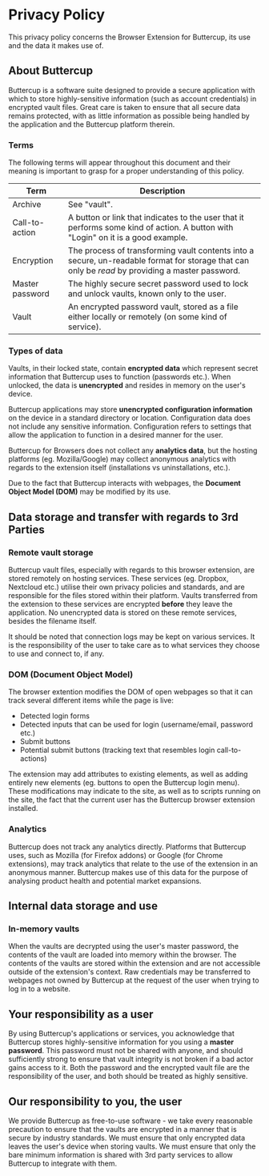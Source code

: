 # Privacy Policy

This privacy policy concerns the Browser Extension for Buttercup, its use and the data it makes use of.

## About Buttercup

Buttercup is a software suite designed to provide a secure application with which to store highly-sensitive information (such as account credentials) in encrypted vault files. Great care is taken to ensure that all secure data remains protected, with as little information as possible being handled by the application and the Buttercup platform therein.

### Terms

The following terms will appear throughout this document and their meaning is important to grasp for a proper understanding of this policy.

| Term              | Description                                           |
|-------------------|-------------------------------------------------------|
| Archive           | See "vault".                                          |
| Call-to-action    | A button or link that indicates to the user that it performs some kind of action. A button with "Login" on it is a good example. |
| Encryption        | The process of transforming vault contents into a secure, un-readable format for storage that can only be _read_ by providing a master password. |
| Master password   | The highly secure secret password used to lock and unlock vaults, known only to the user. |
| Vault             | An encrypted password vault, stored as a file either locally or remotely (on some kind of service). |

### Types of data

Vaults, in their locked state, contain **encrypted data** which represent secret information that Buttercup uses to function (passwords etc.). When unlocked, the data is **unencrypted** and resides in memory on the user's device.

Buttercup applications may store **unencrypted configuration information** on the device in a standard directory or location. Configuration data does not include any sensitive information. Configuration refers to settings that allow the application to function in a desired manner for the user.

Buttercup for Browsers does not collect any **analytics data**, but the hosting platforms (eg. Mozilla/Google) may collect anonymous analytics with regards to the extension itself (installations vs uninstallations, etc.).

Due to the fact that Buttercup interacts with webpages, the **Document Object Model (DOM)** may be modified by its use.

## Data storage and transfer with regards to 3rd Parties

### Remote vault storage

Buttercup vault files, especially with regards to this browser extension, are stored remotely on hosting services. These services (eg. Dropbox, Nextcloud etc.) utilise their own privacy policies and standards, and are responsible for the files stored within their platform. Vaults transferred from the extension to these services are encrypted **before** they leave the application. No unencrypted data is stored on these remote services, besides the filename itself.

It should be noted that connection logs may be kept on various services. It is the responsibility of the user to take care as to what services they choose to use and connect to, if any.

### DOM (Document Object Model)

The browser extention modifies the DOM of open webpages so that it can track several different items while the page is live:

 * Detected login forms
 * Detected inputs that can be used for login (username/email, password etc.)
 * Submit buttons
 * Potential submit buttons (tracking text that resembles login call-to-actions)

The extension may add attributes to existing elements, as well as adding entirely new elements (eg. buttons to open the Buttercup login menu). These modifications may indicate to the site, as well as to scripts running on the site, the fact that the current user has the Buttercup browser extension installed.

### Analytics

Buttercup does not track any analytics directly. Platforms that Buttercup uses, such as Mozilla (for Firefox addons) or Google (for Chrome extensions), may track analytics that relate to the use of the extension in an anonymous manner. Buttercup makes use of this data for the purpose of analysing product health and potential market expansions.

## Internal data storage and use

### In-memory vaults

When the vaults are decrypted using the user's master password, the contents of the vault are loaded into memory within the browser. The contents of the vaults are stored within the extension and are not accessible outside of the extension's context. Raw credentials may be transferred to webpages not owned by Buttercup at the request of the user when trying to log in to a website.

## Your responsibility as a user

By using Buttercup's applications or services, you acknowledge that Buttercup stores highly-sensitive information for you using a **master password**. This password must not be shared with anyone, and should sufficiently strong to ensure that vault integrity is not broken if a bad actor gains access to it. Both the password and the encrypted vault file are the responsibility of the user, and both should be treated as highly sensitive.

## Our responsibility to you, the user

We provide Buttercup as free-to-use software - we take every reasonable precaution to ensure that the vaults are encrypted in a manner that is secure by industry standards. We must ensure that only encrypted data leaves the user's device when storing vaults. We must ensure that only the bare minimum information is shared with 3rd party services to allow Buttercup to integrate with them.
